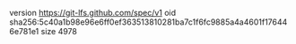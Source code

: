 version https://git-lfs.github.com/spec/v1
oid sha256:5c40a1b98e96e6ff0ef363513810281ba7c1f6fc9885a4a4601f176446e781e1
size 4978
